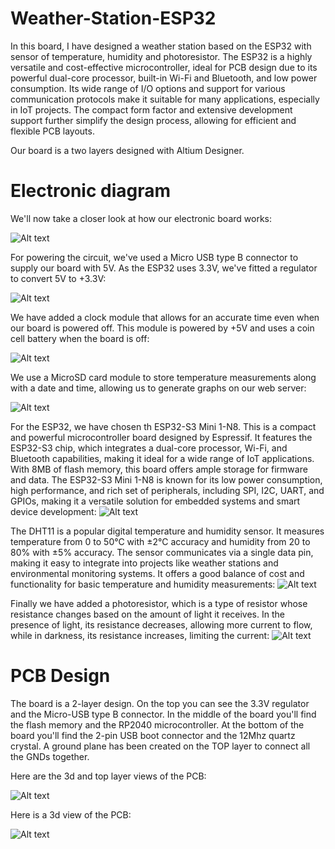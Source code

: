 # Weather-Station-ESP32
In this board, I have designed a weather station based on the ESP32 with sensor of temperature, humidity and photoresistor. 
The ESP32 is a highly versatile and cost-effective microcontroller, ideal for PCB design due to its powerful dual-core processor, built-in Wi-Fi and Bluetooth, and low power consumption. Its wide range of I/O options and support for various communication protocols make it suitable for many applications, especially in IoT projects. The compact form factor and extensive development support further simplify the design process, allowing for efficient and flexible PCB layouts.

Our board is a two layers designed with Altium Designer.

<h1> Electronic diagram</h1>
We'll now take a closer look at how our electronic board works: 

![Alt text](image/schema.png?raw=true "PCB in 3D view")

For powering the circuit, we've used a Micro USB type B connector to supply our board with 5V. As the ESP32 uses 3.3V, we've fitted a regulator to convert 5V to +3.3V: 

![Alt text](image/2.png?raw=true "PCB in 3D view")

We have added a clock module that allows for an accurate time even when our board is powered off. This module is powered by +5V and uses a coin cell battery when the board is off: 

![Alt text](image/3.png?raw=true "PCB in 3D view")

We use a MicroSD card module to store temperature measurements along with a date and time, allowing us to generate graphs on our web server:

![Alt text](image/4.png?raw=true "PCB in 3D view")


For the ESP32, we have chosen th ESP32-S3 Mini 1-N8. This is a compact and powerful microcontroller board designed by Espressif. It features the ESP32-S3 chip, which integrates a dual-core processor, Wi-Fi, and Bluetooth capabilities, making it ideal for a wide range of IoT applications. With 8MB of flash memory, this board offers ample storage for firmware and data. The ESP32-S3 Mini 1-N8 is known for its low power consumption, high performance, and rich set of peripherals, including SPI, I2C, UART, and GPIOs, making it a versatile solution for embedded systems and smart device development:
![Alt text](image/5.png?raw=true "PCB in 3D view")

The DHT11 is a popular digital temperature and humidity sensor. It measures temperature from 0 to 50°C with ±2°C accuracy and humidity from 20 to 80% with ±5% accuracy. The sensor communicates via a single data pin, making it easy to integrate into projects like weather stations and environmental monitoring systems. It offers a good balance of cost and functionality for basic temperature and humidity measurements:
![Alt text](image/6.png?raw=true "PCB in 3D view")

Finally we have added a photoresistor, which is a type of resistor whose resistance changes based on the amount of light it receives. In the presence of light, its resistance decreases, allowing more current to flow, while in darkness, its resistance increases, limiting the current:
![Alt text](image/7.png?raw=true "PCB in 3D view")


<h1>PCB Design</h1>


The board is a 2-layer design. On the top you can see the 3.3V regulator and the Micro-USB type B connector.
In the middle of the board you'll find the flash memory and the RP2040 microcontroller.
At the bottom of the board you'll find the 2-pin USB boot connector and the 12Mhz quartz crystal.
A ground plane has been created on the TOP layer to connect all the GNDs together.

Here are the 3d and top layer views of the PCB:

![Alt text](image/8.png?raw=true "PCB in 3D view")

Here is a 3d view of the PCB:

![Alt text](image/9.png?raw=true "PCB in 3D view")


